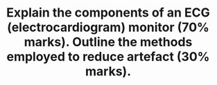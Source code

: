 ---
title: "Explain the components of an ECG (electrocardiogram) monitor (70% marks). Outline the methods employed to reduce artefact (30% marks)."
entityType: SAQ
exam: PEX
college: CICM
year: 2021
sitting: B
question: 17
passRate: 46
EC_expectedDomains:
- "Excellent answers described the function of the ECG device and its components. Components include electrodes, which form leads (unipolar and bipolar), the amplifier and an output device. The process of amplification and filtering (e.g., high and low pass filters), as well as monitoring and diagnostic ECG modes were described. A comprehensive list of ways to reduce artefacts, including strategies to address both patient and equipment factors was generally provided."
---